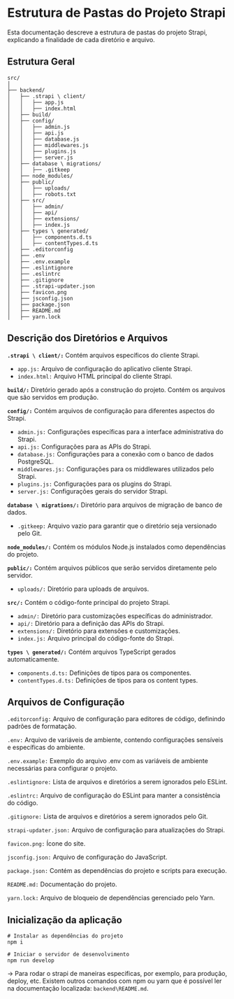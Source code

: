 # Estrutura de Pastas do Projeto Strapi

Esta documentação descreve a estrutura de pastas do projeto Strapi, explicando a finalidade de cada diretório e arquivo.

## Estrutura Geral

```plaintext
src/
│
├── backend/
│   ├── .strapi \ client/
│   │   ├── app.js
│   │   ├── index.html
│   ├── build/
│   ├── config/
│   │   ├── admin.js
│   │   ├── api.js
│   │   ├── database.js
│   │   ├── middlewares.js
│   │   ├── plugins.js
│   │   ├── server.js
│   ├── database \ migrations/
│   │   ├── .gitkeep
│   ├── node_modules/
│   ├── public/
│   │   ├── uploads/
│   │   ├── robots.txt
│   ├── src/
│   │   ├── admin/
│   │   ├── api/
│   │   ├── extensions/
│   │   ├── index.js
│   ├── types \ generated/
│   │   ├── components.d.ts
│   │   ├── contentTypes.d.ts
│   ├── .editorconfig
│   ├── .env
│   ├── .env.example
│   ├── .eslintignore
│   ├── .eslintrc
│   ├── .gitignore
│   ├── .strapi-updater.json
│   ├── favicon.png
│   ├── jsconfig.json
│   ├── package.json
│   ├── README.md
│   ├── yarn.lock
```

## Descrição dos Diretórios e Arquivos
**`.strapi \ client/:`** Contém arquivos específicos do cliente Strapi.
- `app.js:` Arquivo de configuração do aplicativo cliente Strapi.
- `index.html:` Arquivo HTML principal do cliente Strapi.

**`build/:`** Diretório gerado após a construção do projeto. Contém os arquivos que são servidos em produção.

**`config/:`** Contém arquivos de configuração para diferentes aspectos do Strapi.
- `admin.js:` Configurações específicas para a interface administrativa do Strapi.
- ``api.js:`` Configurações para as APIs do Strapi.
- ``database.js:`` Configurações para a conexão com o banco de dados PostgreSQL.
- ``middlewares.js:`` Configurações para os middlewares utilizados pelo Strapi.
- ``plugins.js:`` Configurações para os plugins do Strapi.
- ``server.js:`` Configurações gerais do servidor Strapi.

**``database \ migrations/:``** Diretório para arquivos de migração de banco de dados.
- ``.gitkeep:`` Arquivo vazio para garantir que o diretório seja versionado pelo Git.

**``node_modules/:``** Contém os módulos Node.js instalados como dependências do projeto.

**``public/:``** Contém arquivos públicos que serão servidos diretamente pelo servidor.
- ``uploads/:`` Diretório para uploads de arquivos.

**``src/:``** Contém o código-fonte principal do projeto Strapi.
- ``admin/:`` Diretório para customizações específicas do administrador.
- ``api/:`` Diretório para a definição das APIs do Strapi.
- ``extensions/:`` Diretório para extensões e customizações.
- ``index.js:`` Arquivo principal do código-fonte do Strapi.

**``types \ generated/:``** Contém arquivos TypeScript gerados automaticamente.
- ``components.d.ts:`` Definições de tipos para os componentes.
- ``contentTypes.d.ts:`` Definições de tipos para os content types.

## Arquivos de Configuração
``.editorconfig:`` Arquivo de configuração para editores de código, definindo padrões de formatação.

``.env:`` Arquivo de variáveis de ambiente, contendo configurações sensíveis e específicas do ambiente.

``.env.example:`` Exemplo do arquivo .env com as variáveis de ambiente necessárias para configurar o projeto.

``.eslintignore:`` Lista de arquivos e diretórios a serem ignorados pelo ESLint.

``.eslintrc:`` Arquivo de configuração do ESLint para manter a consistência do código.

``.gitignore:`` Lista de arquivos e diretórios a serem ignorados pelo Git.

``strapi-updater.json:`` Arquivo de configuração para atualizações do Strapi.

``favicon.png:`` Ícone do site.

``jsconfig.json:`` Arquivo de configuração do JavaScript.

``package.json:`` Contém as dependências do projeto e scripts para execução.

``README.md:`` Documentação do projeto.

``yarn.lock:`` Arquivo de bloqueio de dependências gerenciado pelo Yarn.

## Inicialização da aplicação

```plaintext
# Instalar as dependências do projeto
npm i

# Iniciar o servidor de desenvolvimento
npm run develop
```
-> Para rodar o strapi de maneiras especificas, por exemplo, para produção, deploy, etc. Existem outros comandos com npm ou yarn que é possível ler na documentação localizada: `backend\README.md`.